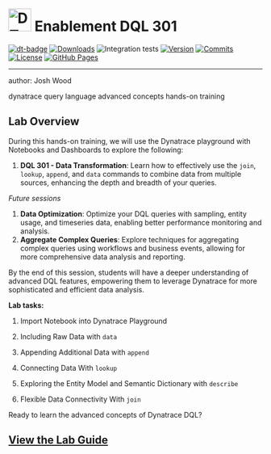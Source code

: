 # <img src="https://cdn.bfldr.com/B686QPH3/at/w5hnjzb32k5wcrcxnwcx4ckg/Dynatrace_signet_RGB_HTML.svg?auto=webp&format=pngg" alt="DT logo" width="45"> Enablement DQL 301
[![dt-badge](https://img.shields.io/badge/powered_by-DT_enablement-8A2BE2?logo=dynatrace)](https://github.com/dynatrace-wwse/enablement-dql-301)
[![Downloads](https://img.shields.io/docker/pulls/shinojosa/dt-enablement?logo=docker)](https://hub.docker.com/r/shinojosa/dt-enablement)
![Integration tests](https://github.com/dynatrace-wwse/enablement-dql-301/actions/workflows/integration-tests.yaml/badge.svg)
[![Version](https://img.shields.io/github/v/release/dynatrace-wwse/enablement-dql-301?color=blueviolet)](https://github.com/dynatrace-wwse/enablement-dql-301/releases)
[![Commits](https://img.shields.io/github/commits-since/dynatrace-wwse/enablement-dql-301/latest?color=ff69b4&include_prereleases)](https://github.com/dynatrace-wwse/enablement-dql-301/graphs/commit-activity)
[![License](https://img.shields.io/badge/License-Apache_2.0-blue.svg?color=green)](https://github.com/dynatrace-wwse/enablement-dql-301/blob/main/LICENSE)
[![GitHub Pages](https://img.shields.io/badge/GitHub%20Pages-Live-green)](https://dynatrace-wwse.github.io/enablement-dql-301/)

___

author: Josh Wood

dynatrace query language advanced concepts hands-on training

## Lab Overview

During this hands-on training, we will use the Dynatrace playground with Notebooks and Dashboards to explore the following:

1. **DQL 301 - Data Transformation**: Learn how to effectively use the `join`, `lookup`, `append`, and `data` commands to combine data from multiple sources, enhancing the depth and breadth of your queries.

*Future sessions*

1.	**Data Optimization**: Optimize your DQL queries with sampling, entity usage, and timeseries data, enabling better performance monitoring and analysis.
2.	**Aggregate Complex Queries**: Explore techniques for aggregating complex queries using workflows and business events, allowing for more comprehensive data analysis and reporting.

By the end of this session, students will have a deeper understanding of advanced DQL features, empowering them to leverage Dynatrace for more sophisticated and efficient data analysis.

**Lab tasks:**

1. Import Notebook into Dynatrace Playground

2. Including Raw Data with `data`

3. Appending Additional Data with `append`

4. Connecting Data With `lookup`

5. Exploring the Entity Model and Semantic Dictionary with `describe`

6. Flexible Data Connectivity With `join`

Ready to learn the advanced concepts of Dynatrace DQL?

## [View the Lab Guide](https://dynatrace-wwse.github.io/enablement-dql-301)
